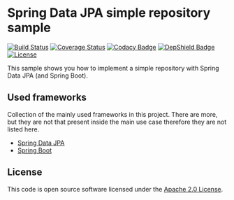 # Spring Data JPA simple repository sample
[![Build Status](https://travis-ci.org/ingogriebsch/sample-spring-data-jpa-simple-repository.svg?branch=master)](https://travis-ci.org/ingogriebsch/sample-spring-data-jpa-simple-repository)
[![Coverage Status](https://coveralls.io/repos/github/ingogriebsch/sample-spring-data-jpa-simple-repository/badge.svg?branch=master)](https://coveralls.io/github/ingogriebsch/sample-spring-data-jpa-simple-repository?branch=master)
[![Codacy Badge](https://api.codacy.com/project/badge/Grade/7bff64a64d5c4df993dc98998843a5c0)](https://www.codacy.com/app/ingo.griebsch/sample-spring-data-jpa-simple-repository?utm_source=github.com&utm_medium=referral&utm_content=ingogriebsch/sample-spring-data-jpa-simple-repository&utm_campaign=Badge_Grade)
[![DepShield Badge](https://depshield.sonatype.org/badges/ingogriebsch/sample-spring-data-jpa-simple-repository/depshield.svg)](https://depshield.github.io)
[![License](http://img.shields.io/:license-apache-blue.svg)](http://www.apache.org/licenses/LICENSE-2.0.html)

This sample shows you how to implement a simple repository with Spring Data JPA (and Spring Boot).

## Used frameworks
Collection of the mainly used frameworks in this project. There are more, but they are not that present inside the main use case therefore they are not listed here.
*  [Spring Data JPA](https://docs.spring.io/spring-data/jpa/docs/1.11.10.RELEASE/reference/html/)
*  [Spring Boot](https://docs.spring.io/spring-boot/docs/1.5.10.RELEASE/reference/htmlsingle/)

## License
This code is open source software licensed under the [Apache 2.0 License](https://www.apache.org/licenses/LICENSE-2.0.html).
